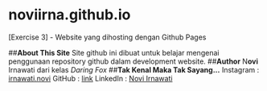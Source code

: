 # noviirna.github.io
 [Exercise 3] - Website yang dihosting dengan Github Pages

##**About This Site**
Site github ini dibuat untuk belajar mengenai penggunaan repository github dalam development website.
##**Author**
N**ovi** Irnawati dari kelas _Daring Fox_
##**Tak Kenal Maka Tak Sayang...**
Instagram : [irnawati.novi](instagram.com/irnawati.novi)
GitHub : [link](https://github.com/noviirna/)
LinkedIn : [Novi Irnawati](https://www.linkedin.com/in/novi-irnawati/)

